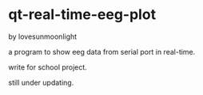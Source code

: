 # qt-real-time-eeg-plot
by lovesunmoonlight

a program to show eeg data from serial port in real-time. 

write for school project.

still under updating.

